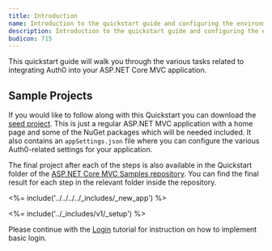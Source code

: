 ```yaml
---
title: Introduction
name: Introduction to the quickstart guide and configuring the environment.
description: Introduction to the quickstart guide and configuring the environment.
budicon: 715
---
```

This quickstart guide will walk you through the various tasks related to integrating Auth0 into your ASP.NET Core MVC application.

## Sample Projects

If you would like to follow along with this Quickstart you can download the [seed project](https://github.com/auth0-samples/auth0-aspnetcore-mvc-samples/tree/v1/Quickstart/00-Starter-Seed). This is just a regular ASP.NET MVC application with a home page and some of the NuGet packages which will be needed included. It also contains an `appSettings.json` file where you can configure the various Auth0-related settings for your application.

The final project after each of the steps is also available in the Quickstart folder of the [ASP.NET Core MVC Samples repository](https://github.com/auth0-samples/auth0-aspnetcore-mvc-samples/tree/v1/Quickstart). You can find the final result for each step in the relevant folder inside the repository.

<%= include('../../../../_includes/_new_app') %>

<%= include('../_includes/v1/_setup') %>

Please continue with the [Login](/quickstart/webapp/aspnet-core/v1/01-login) tutorial for instruction on how to implement basic login.
